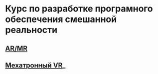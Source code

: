 # Курс по разработке програмного обеспечения смешанной реальности

## [AR/MR](./resources/docs/MR_development_technologies.md)

## [Мехатронный VR](./resources/docs/VR_mechatronics_development_technologies.md)_
